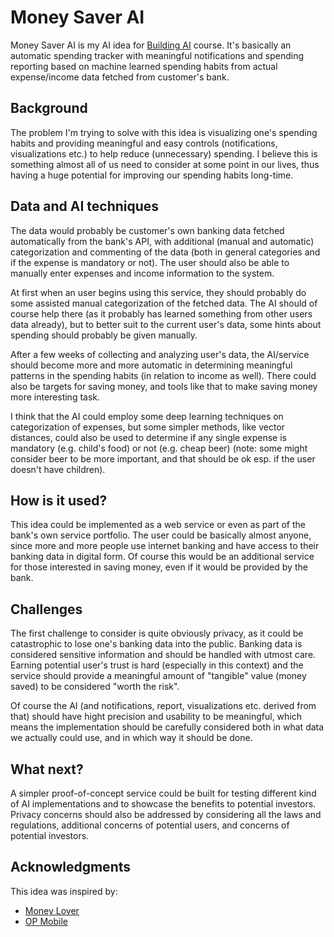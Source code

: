 # Money Saver AI
Money Saver AI is my AI idea for [Building AI](https://buildingai.elementsofai.com) course. It's basically an automatic spending tracker with meaningful notifications and spending reporting based on machine learned spending habits from actual expense/income data fetched from customer's bank.

## Background

The problem I'm trying to solve with this idea is visualizing one's spending habits and providing meaningful and easy controls (notifications, visualizations etc.) to help reduce (unnecessary) spending. I believe this is something almost all of us need to consider at some point in our lives, thus having a huge potential for improving our spending habits long-time.

## Data and AI techniques

The data would probably be customer's own banking data fetched automatically from the bank's API, with additional (manual and automatic) categorization and commenting of the data (both in general categories and if the expense is mandatory or not). The user should also be able to manually enter expenses and income information to the system.

At first when an user begins using this service, they should probably do some assisted manual categorization of the fetched data. The AI should of course help there (as it probably has learned something from other users data already), but to better suit to the current user's data, some hints about spending should probably be given manually.

After a few weeks of collecting and analyzing user's data, the AI/service should become more and more automatic in determining meaningful patterns in the spending habits (in relation to income as well). There could also be targets for saving money, and tools like that to make saving money more interesting task.

I think that the AI could employ some deep learning techniques on categorization of expenses, but some simpler methods, like vector distances, could also be used to determine if any single expense is mandatory (e.g. child's food) or not (e.g. cheap beer) (note: some might consider beer to be more important, and that should be ok esp. if the user doesn't have children). 

## How is it used?

This idea could be implemented as a web service or even as part of the bank's own service portfolio. The user could be basically almost anyone, since more and more people use internet banking and have access to their banking data in digital form. Of course this would be an additional service for those interested in saving money, even if it would be provided by the bank.

## Challenges

The first challenge to consider is quite obviously privacy, as it could be catastrophic to lose one's banking data into the public. Banking data is considered sensitive information and should be handled with utmost care. Earning potential user's trust is hard (especially in this context) and the service should provide a meaningful amount of "tangible" value (money saved) to be considered "worth the risk".

Of course the AI (and notifications, report, visualizations etc. derived from that) should have hight precision and usability to be meaningful, which means the implementation should be carefully considered both in what data we actually could use, and in which way it should be done.

## What next?

A simpler proof-of-concept service could be built for testing different kind of AI implementations and to showcase the benefits to potential investors. Privacy concerns should also be addressed by considering all the laws and regulations, additional concerns of potential users, and concerns of potential investors.

## Acknowledgments

This idea was inspired by:
- [Money Lover](https://moneylover.me/)
- [OP Mobile](https://www.op.fi/private-customers/digital-services/op-mobile)
